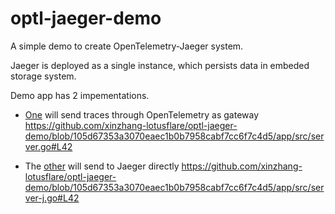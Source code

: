 # optl-jaeger-demo

A simple demo to create OpenTelemetry-Jaeger system.

Jaeger is deployed as a single instance, which persists data in embeded storage system.

Demo app has 2 impementations.

- [One](https://github.com/xinzhang-lotusflare/optl-jaeger-demo/blob/105d67353a3070eaec1b0b7958cabf7cc6f7c4d5/app/src/server.go) will send traces through OpenTelemetry as gateway
  https://github.com/xinzhang-lotusflare/optl-jaeger-demo/blob/105d67353a3070eaec1b0b7958cabf7cc6f7c4d5/app/src/server.go#L42

- The [other](https://github.com/xinzhang-lotusflare/optl-jaeger-demo/blob/105d67353a3070eaec1b0b7958cabf7cc6f7c4d5/app/src/server-j.go) will send to Jaeger directly
  https://github.com/xinzhang-lotusflare/optl-jaeger-demo/blob/105d67353a3070eaec1b0b7958cabf7cc6f7c4d5/app/src/server-j.go#L42

